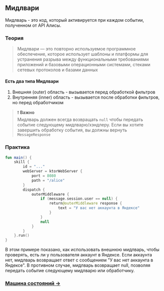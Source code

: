 ## Мидлвари

Мидлварь - это код, который активируется при каждом событии, полученном от API Алисы.

### Теория

> Мидлвари — это повторно используемое программное обеспечение, которое использует шаблоны и платформы для устранения
> разрыва между функциональными требованиями приложений и базовыми операционными системами, стеками сетевых протоколов и
> базами данных

#### Есть два типа Мидлвари

1. Внешняя (outer) область - вызывается перед обработкой фильтров
2. Внутренняя (inner) область - вызывается после обработки фильтров, но перед обработчиком

> ❗ **Важно**  
> Мидлварь должен всегда возвращать `null` чтобы передать событие следующему мидлварю/хэндлеру.
> Если вы хотите завершить обработку события, вы должны вернуть `MessageResponse`

### Практика

```kotlin
fun main() {
    skill {
        id = "..."
        webServer = ktorWebServer {
            port = 8080
            path = "/alice"
        }
        dispatch {
            outerMiddleware {
                if (message.session.user == null) {
                    return@outerMiddleware response {
                        text = "У вас нет аккаунта в Яндексе"
                    }
                }
                null
            }
        }
    }.run()
}
```

В этом примере показано, как использовать внешнюю мидлварь, чтобы проверять, есть ли у пользователя аккаунт в Яндексе.
Если аккаунта нет, мидлварь возвращает ответ с сообщением "У вас нет аккаунта в Яндексе".
В противном случае, мидлварь возвращает null, позволяя передать событие следующему мидлварю или обработчику.

### [Машина состояний ->](Машина_состояний.md)